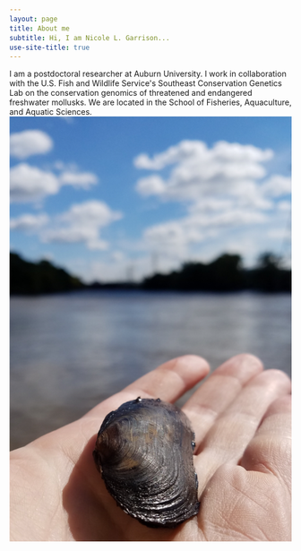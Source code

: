 ```yaml
---
layout: page
title: About me
subtitle: Hi, I am Nicole L. Garrison...
use-site-title: true
---
```


I am a postdoctoral researcher at Auburn University. I work in collaboration with the U.S. Fish and Wildlife Service's Southeast Conservation Genetics Lab on the conservation genomics of threatened and endangered freshwater mollusks. We are located in the School of Fisheries, Aquaculture, and Aquatic Sciences. 
<img src="/img/musselstream.png"
     alt="test icon"
     style="float: left; margin-right: 10px;" />

